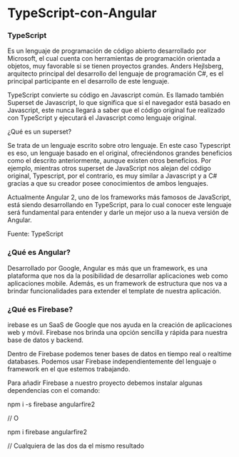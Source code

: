 # TypeScript-con-Angular

### TypeScript

Es un lenguaje de programación de código abierto desarrollado por Microsoft, el cual cuenta con herramientas de programación orientada a objetos, muy favorable si se tienen proyectos grandes. Anders Hejlsberg, arquitecto principal del desarrollo del lenguaje de programación C#, es el principal participante en el desarrollo de este lenguaje.

TypeScript convierte su código en Javascript común. Es llamado también Superset de Javascript, lo que significa que si el navegador está basado en Javascript, este nunca llegará a saber que el código original fue realizado con TypeScript y ejecutará el Javascript como lenguaje original.

¿Qué es un superset?

Se trata de un lenguaje escrito sobre otro lenguaje. En este caso Typescript es eso, un lenguaje basado en el original, ofreciéndonos grandes beneficios como el descrito anteriormente, aunque existen otros beneficios. Por ejemplo, mientras otros superset de JavaScript nos alejan del código original, Typescript, por el contrario, es muy similar a Javascript y a C# gracias a que su creador posee conocimientos de ambos lenguajes.

Actualmente Angular 2, uno de los frameworks más famosos de JavaScript, está siendo desarrollando en TypeScript, para lo cual conocer este lenguaje será fundamental para entender y darle un mejor uso a la nueva versión de Angular.

Fuente: TypeScript

### ¿Qué es Angular?

Desarrollado por Google, Angular es más que un framework, es una plataforma que nos da la posibilidad de desarrollar aplicaciones web como aplicaciones mobile. Además, es un framework de estructura que nos va a brindar funcionalidades para extender el template de nuestra aplicación.

### ¿Qué es Firebase?

irebase es un SaaS de Google que nos ayuda en la creación de aplicaciones web y móvil. Firebase nos brinda una opción sencilla y rápida para nuestra base de datos y backend.

Dentro de Firebase podemos tener bases de datos en tiempo real o realtime databases. Podemos usar Firebase independientemente del lenguaje o framework en el que estemos trabajando.

Para añadir Firebase a nuestro proyecto debemos instalar algunas dependencias con el comando:

npm i -s firebase angularfire2

// O

npm i firebase angularfire2

// Cualquiera de las dos da el mismo resultado
